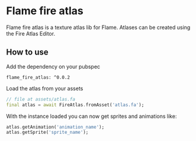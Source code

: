 # Flame fire atlas

Flame fire atlas is a texture atlas lib for Flame. Atlases can be created using the Fire Atlas Editor.

## How to use

Add the dependency on your pubspec

```
flame_fire_atlas: ^0.0.2
```

Load the atlas from your assets

```dart
// file at assets/atlas.fa
final atlas = await FireAtlas.fromAsset('atlas.fa');
```

With the instance loaded you can now get sprites and animations like:

```dart
atlas.getAnimation('animation_name');
atlas.getSprite('sprite_name');
```
